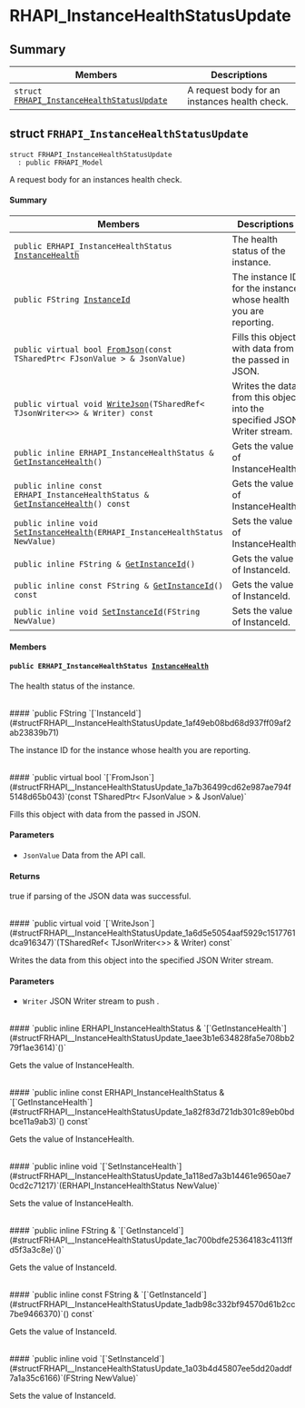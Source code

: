# RHAPI_InstanceHealthStatusUpdate <a id="group__RHAPI__InstanceHealthStatusUpdate"></a>

## Summary

 Members                        | Descriptions                                
--------------------------------|---------------------------------------------
`struct `[`FRHAPI_InstanceHealthStatusUpdate`](#structFRHAPI__InstanceHealthStatusUpdate) | A request body for an instances health check.

## struct `FRHAPI_InstanceHealthStatusUpdate` <a id="structFRHAPI__InstanceHealthStatusUpdate"></a>

```
struct FRHAPI_InstanceHealthStatusUpdate
  : public FRHAPI_Model
```

A request body for an instances health check.

#### Summary

 Members                        | Descriptions                                
--------------------------------|---------------------------------------------
`public ERHAPI_InstanceHealthStatus `[`InstanceHealth`](#structFRHAPI__InstanceHealthStatusUpdate_1a22014dd48fb92af16e5c96500b5ecd2e) | The health status of the instance.
`public FString `[`InstanceId`](#structFRHAPI__InstanceHealthStatusUpdate_1af49eb08bd68d937ff09af2ab23839b71) | The instance ID for the instance whose health you are reporting.
`public virtual bool `[`FromJson`](#structFRHAPI__InstanceHealthStatusUpdate_1a7b36499cd62e987ae794f5148d65b043)`(const TSharedPtr< FJsonValue > & JsonValue)` | Fills this object with data from the passed in JSON.
`public virtual void `[`WriteJson`](#structFRHAPI__InstanceHealthStatusUpdate_1a6d5e5054aaf5929c1517761dca916347)`(TSharedRef< TJsonWriter<>> & Writer) const` | Writes the data from this object into the specified JSON Writer stream.
`public inline ERHAPI_InstanceHealthStatus & `[`GetInstanceHealth`](#structFRHAPI__InstanceHealthStatusUpdate_1aee3b1e634828fa5e708bb279f1ae3614)`()` | Gets the value of InstanceHealth.
`public inline const ERHAPI_InstanceHealthStatus & `[`GetInstanceHealth`](#structFRHAPI__InstanceHealthStatusUpdate_1a82f83d721db301c89eb0bdbce11a9ab3)`() const` | Gets the value of InstanceHealth.
`public inline void `[`SetInstanceHealth`](#structFRHAPI__InstanceHealthStatusUpdate_1a118ed7a3b14461e9650ae70cd2c71217)`(ERHAPI_InstanceHealthStatus NewValue)` | Sets the value of InstanceHealth.
`public inline FString & `[`GetInstanceId`](#structFRHAPI__InstanceHealthStatusUpdate_1ac700bdfe25364183c4113ffd5f3a3c8e)`()` | Gets the value of InstanceId.
`public inline const FString & `[`GetInstanceId`](#structFRHAPI__InstanceHealthStatusUpdate_1adb98c332bf94570d61b2cc7be9466370)`() const` | Gets the value of InstanceId.
`public inline void `[`SetInstanceId`](#structFRHAPI__InstanceHealthStatusUpdate_1a03b4d45807ee5dd20addf7a1a35c6166)`(FString NewValue)` | Sets the value of InstanceId.

#### Members

#### `public ERHAPI_InstanceHealthStatus `[`InstanceHealth`](#structFRHAPI__InstanceHealthStatusUpdate_1a22014dd48fb92af16e5c96500b5ecd2e) <a id="structFRHAPI__InstanceHealthStatusUpdate_1a22014dd48fb92af16e5c96500b5ecd2e"></a>

The health status of the instance.

<br>
#### `public FString `[`InstanceId`](#structFRHAPI__InstanceHealthStatusUpdate_1af49eb08bd68d937ff09af2ab23839b71) <a id="structFRHAPI__InstanceHealthStatusUpdate_1af49eb08bd68d937ff09af2ab23839b71"></a>

The instance ID for the instance whose health you are reporting.

<br>
#### `public virtual bool `[`FromJson`](#structFRHAPI__InstanceHealthStatusUpdate_1a7b36499cd62e987ae794f5148d65b043)`(const TSharedPtr< FJsonValue > & JsonValue)` <a id="structFRHAPI__InstanceHealthStatusUpdate_1a7b36499cd62e987ae794f5148d65b043"></a>

Fills this object with data from the passed in JSON.

#### Parameters
* `JsonValue` Data from the API call.

#### Returns
true if parsing of the JSON data was successful.

<br>
#### `public virtual void `[`WriteJson`](#structFRHAPI__InstanceHealthStatusUpdate_1a6d5e5054aaf5929c1517761dca916347)`(TSharedRef< TJsonWriter<>> & Writer) const` <a id="structFRHAPI__InstanceHealthStatusUpdate_1a6d5e5054aaf5929c1517761dca916347"></a>

Writes the data from this object into the specified JSON Writer stream.

#### Parameters
* `Writer` JSON Writer stream to push .

<br>
#### `public inline ERHAPI_InstanceHealthStatus & `[`GetInstanceHealth`](#structFRHAPI__InstanceHealthStatusUpdate_1aee3b1e634828fa5e708bb279f1ae3614)`()` <a id="structFRHAPI__InstanceHealthStatusUpdate_1aee3b1e634828fa5e708bb279f1ae3614"></a>

Gets the value of InstanceHealth.

<br>
#### `public inline const ERHAPI_InstanceHealthStatus & `[`GetInstanceHealth`](#structFRHAPI__InstanceHealthStatusUpdate_1a82f83d721db301c89eb0bdbce11a9ab3)`() const` <a id="structFRHAPI__InstanceHealthStatusUpdate_1a82f83d721db301c89eb0bdbce11a9ab3"></a>

Gets the value of InstanceHealth.

<br>
#### `public inline void `[`SetInstanceHealth`](#structFRHAPI__InstanceHealthStatusUpdate_1a118ed7a3b14461e9650ae70cd2c71217)`(ERHAPI_InstanceHealthStatus NewValue)` <a id="structFRHAPI__InstanceHealthStatusUpdate_1a118ed7a3b14461e9650ae70cd2c71217"></a>

Sets the value of InstanceHealth.

<br>
#### `public inline FString & `[`GetInstanceId`](#structFRHAPI__InstanceHealthStatusUpdate_1ac700bdfe25364183c4113ffd5f3a3c8e)`()` <a id="structFRHAPI__InstanceHealthStatusUpdate_1ac700bdfe25364183c4113ffd5f3a3c8e"></a>

Gets the value of InstanceId.

<br>
#### `public inline const FString & `[`GetInstanceId`](#structFRHAPI__InstanceHealthStatusUpdate_1adb98c332bf94570d61b2cc7be9466370)`() const` <a id="structFRHAPI__InstanceHealthStatusUpdate_1adb98c332bf94570d61b2cc7be9466370"></a>

Gets the value of InstanceId.

<br>
#### `public inline void `[`SetInstanceId`](#structFRHAPI__InstanceHealthStatusUpdate_1a03b4d45807ee5dd20addf7a1a35c6166)`(FString NewValue)` <a id="structFRHAPI__InstanceHealthStatusUpdate_1a03b4d45807ee5dd20addf7a1a35c6166"></a>

Sets the value of InstanceId.

<br>
